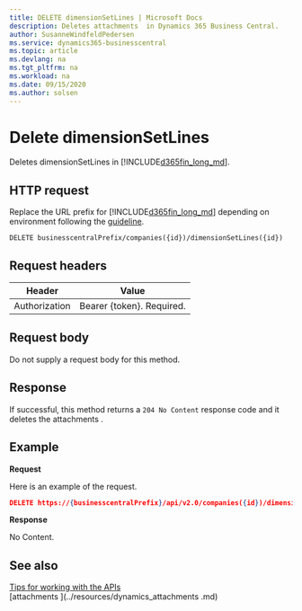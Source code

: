 ```yaml
---
title: DELETE dimensionSetLines | Microsoft Docs
description: Deletes attachments  in Dynamics 365 Business Central.
author: SusanneWindfeldPedersen
ms.service: dynamics365-businesscentral
ms.topic: article
ms.devlang: na
ms.tgt_pltfrm: na
ms.workload: na
ms.date: 09/15/2020
ms.author: solsen
---
```


# Delete dimensionSetLines
Deletes dimensionSetLines in [!INCLUDE[d365fin_long_md](../../includes/d365fin_long_md.md)].

## HTTP request
Replace the URL prefix for [!INCLUDE[d365fin_long_md](../../includes/d365fin_long_md.md)] depending on environment following the [guideline](../../v2.0/endpoints-apis-for-dynamics.md).
```
DELETE businesscentralPrefix/companies({id})/dimensionSetLines({id})
```

## Request headers

|Header         |Value                     |
|---------------|--------------------------|
|Authorization  |Bearer {token}. Required. |

## Request body
Do not supply a request body for this method.

## Response
If successful, this method returns a ```204 No Content``` response code and it deletes the attachments .

## Example

**Request**

Here is an example of the request.

```json
DELETE https://{businesscentralPrefix}/api/v2.0/companies({id})/dimensionSetLines({id})
```

**Response** 

No Content.



## See also
[Tips for working with the APIs](/dynamics365/business-central/dev-itpro/developer/devenv-connect-apps-tips)  
[attachments ](../resources/dynamics_attachments .md)  
<!--links-->
